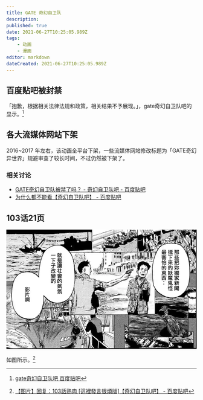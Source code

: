 ```yaml
---
title: GATE 奇幻自卫队
description: 
published: true
date: 2021-06-27T10:25:05.989Z
tags:
    - 动画
    - 漫画
editor: markdown
dateCreated: 2021-06-27T10:25:05.989Z
---
```


## 百度贴吧被封禁

「抱歉，根据相关法律法规和政策，相关结果不予展现。」，gate奇幻自卫队吧的显示。[^tb_gate]

[^tb_gate]: [gate奇幻自卫队吧 百度贴吧](https://web.archive.org/web/20210627033635/https://tieba.baidu.com/f?kw=gate奇幻自卫队)

## 各大流媒体网站下架

2016~2017 年左右，该动画全平台下架，一些流媒体网站修改标题为「GATE奇幻异世界」规避审查了较长时间，不过仍然被下架了。

### 相关讨论

+ [GATE奇幻自卫队被禁了吗？ - 奇幻自卫队吧 - 百度贴吧](https://archive.is/IcQLO "https://tieba.baidu.com/p/5156113392")
+ [为什么都不能看【奇幻自卫队吧】 - 百度贴吧](https://web.archive.org/web/20210627095411/https://tieba.baidu.com/p/5138111759)

## 103话21页

![103_21P](/src/book/Gate_Where_the_JSDF_Fought_103_21P.webp)

如图所示。[^103_21P]

[^103_21P]: [【图片】回复：103話熟肉 [這裡發言很煩版]【奇幻自卫队吧】 - 百度贴吧](https://web.archive.org/web/20210627093817/https://tieba.baidu.com/p/7411011366?pn=2)
